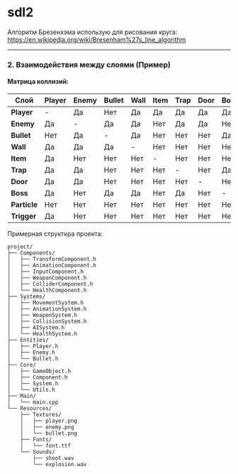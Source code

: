 # sdl2


Алгоритм Брезенхэма использую для рисования круга:
https://en.wikipedia.org/wiki/Bresenham%27s_line_algorithm

---

### 2. **Взаимодействия между слоями (Пример)**

#### Матрица коллизий:
| Слой       | Player | Enemy | Bullet | Wall | Item | Trap | Door | Boss | Particle | Trigger |
|------------|--------|-------|--------|------|------|------|------|------|----------|---------|
| **Player**  | -      | Да    | Нет    | Да   | Да   | Да   | Да   | Да   | Нет      | Да      |
| **Enemy**   | Да     | -     | Да     | Да   | Нет  | Да   | Да   | Нет  | Нет      | Нет     |
| **Bullet**  | Нет    | Да    | -      | Да   | Нет  | Нет  | Нет  | Да   | Нет      | Нет     |
| **Wall**    | Да     | Да    | Да     | -    | Нет  | Нет  | Нет  | Нет  | Нет      | Нет     |
| **Item**    | Да     | Нет   | Нет    | Нет  | -    | Нет  | Нет  | Нет  | Нет      | Нет     |
| **Trap**    | Да     | Да    | Нет    | Нет  | Нет  | -    | Нет  | Да   | Нет      | Нет     |
| **Door**    | Да     | Да    | Нет    | Нет  | Нет  | Нет  | -    | Нет  | Нет      | Нет     |
| **Boss**    | Да     | Нет   | Да     | Да   | Нет  | Да   | Нет  | -    | Нет      | Нет     |
| **Particle**| Нет    | Нет   | Нет    | Нет  | Нет  | Нет  | Нет  | Нет  | -        | Нет     |
| **Trigger** | Да     | Нет   | Нет    | Нет  | Нет  | Нет  | Нет  | Нет  | Нет      | -       |

Примерная структкра проекта:
```
project/
├── Components/
│   ├── TransformComponent.h
│   ├── AnimationComponent.h
│   ├── InputComponent.h
│   ├── WeaponComponent.h
│   ├── ColliderComponent.h
│   └── HealthComponent.h
├── Systems/
│   ├── MovementSystem.h
│   ├── AnimationSystem.h
│   ├── WeaponSystem.h
│   ├── CollisionSystem.h
│   ├── AISystem.h
│   └── HealthSystem.h
├── Entities/
│   ├── Player.h
│   ├── Enemy.h
│   └── Bullet.h
├── Core/
│   ├── GameObject.h
│   ├── Component.h
│   ├── System.h
│   └── Utils.h
├── Main/
│   └── main.cpp
└── Resources/
    ├── Textures/
    │   ├── player.png
    │   ├── enemy.png
    │   └── bullet.png
    ├── Fonts/
    │   └── font.ttf
    └── Sounds/
        ├── shoot.wav
        └── explosion.wav
```
